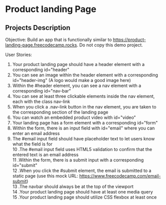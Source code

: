 # Product landing Page

## Projects Description 

Objective: Build an app that is functionally similar to https://product-landing-page.freecodecamp.rocks. Do not copy this demo project.

User Stories:

1. Your product landing page should have a header element with a corresponding id="header"  
2. You can see an image within the header element with a corresponding id="header-img" (A logo would make a good image here)  
3. Within the #header element, you can see a nav element with a corresponding id="nav-bar"  
4. You can see at least three clickable elements inside the nav element, each with the class nav-link  
5. When you click a .nav-link button in the nav element, you are taken to the corresponding section of the landing page  
6. You can watch an embedded product video with id="video"  
7. Your landing page has a form element with a corresponding id="form"  
8. Within the form, there is an input field with id="email" where you can enter an email address  
9. The #email input field should have placeholder text to let users know what the field is for  
10 .The #email input field uses HTML5 validation to confirm that the entered text is an email address  
11 .Within the form, there is a submit input with a corresponding id="submit"  
12 .When you click the #submit element, the email is submitted to a static page (use this mock URL: https://www.freecodecamp.com/email-submit)  
13 .The navbar should always be at the top of the viewport  
14 .Your product landing page should have at least one media query  
15 .Your product landing page should utilize CSS flexbox at least once   
